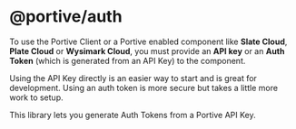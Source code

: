 # @portive/auth

To use the Portive Client or a Portive enabled component like **Slate Cloud**, **Plate Cloud** or **Wysimark Cloud**, you must provide an **API key** or an **Auth Token** (which is generated from an API Key) to the component.

Using the API Key directly is an easier way to start and is great for development. Using an auth token is more secure but takes a little more work to setup.

This library lets you generate Auth Tokens from a Portive API Key.
